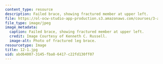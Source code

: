 ```yaml
---
content_type: resource
description: Failed brace, showing fractured member at upper left.
file: https://ol-ocw-studio-app-production.s3.amazonaws.com/courses/3-a27-case-studies-in-forensic-metallurgy-fall-2007/abd640073145fba86417c22fd130ff07_12-1.jpg
file_type: image/jpeg
image_metadata:
  caption: Failed brace, showing fractured member at upper left.
  credit: Image Courtesy of Kenneth C. Russell.
  image-alt: Photo of fractured leg brace.
resourcetype: Image
title: 12-1.jpg
uid: abd64007-3145-fba8-6417-c22fd130ff07
---
```


